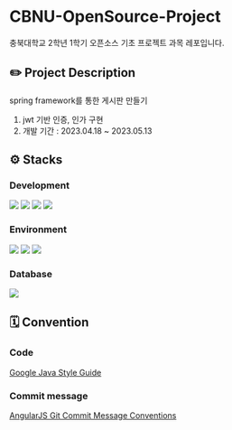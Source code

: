 # CBNU-OpenSource-Project
충북대학교 2학년 1학기 오픈소스 기초 프로젝트 과목 레포입니다.

## ✏️ Project Description
spring framework를 통한 게시판 만들기
1. jwt 기반 인증, 인가 구현
2. 개발 기간 : 2023.04.18 ~ 2023.05.13

## ⚙️ Stacks
### Development
<img src="https://img.shields.io/badge/java-007396?style=for-the-badge&logo=java&logoColor=white"> <img src="https://img.shields.io/badge/Spring-6DB33F?style=for-the-badge&logo=Spring&logoColor=white"> <img src="https://img.shields.io/badge/springboot-6DB33F?style=for-the-badge&logo=springboot&logoColor=white">
<img src="https://img.shields.io/badge/gradle-02303A?style=for-the-badge&logo=gradle&logoColor=white">
### Environment
<img src="https://img.shields.io/badge/github-181717?style=for-the-badge&logo=github&logoColor=white"> <img src="https://img.shields.io/badge/git-F05032?style=for-the-badge&logo=git&logoColor=white"> <img src="https://img.shields.io/badge/intellij-000000?style=for-the-badge&logo=intellijidea&logoColor=white">
### Database
<img src="https://img.shields.io/badge/MySQL-4479A1?style=for-the-badge&logo=MySQL&logoColor=white">

## 🗓️ Convention
### Code
[Google Java Style Guide](https://google.github.io/styleguide/javaguide.html) <br>
### Commit message
[AngularJS Git Commit Message Conventions](https://gist.github.com/stephenparish/9941e89d80e2bc58a153)
